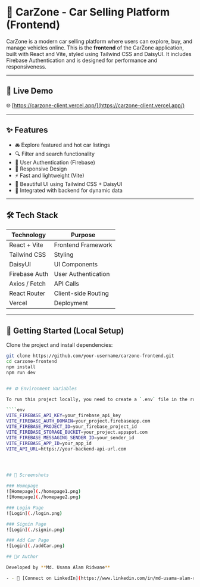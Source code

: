 # 🚗 CarZone - Car Selling Platform (Frontend)

CarZone is a modern car selling platform where users can explore, buy, and manage vehicles online. This is the **frontend** of the CarZone application, built with React and Vite, styled using Tailwind CSS and DaisyUI. It includes Firebase Authentication and is designed for performance and responsiveness.

---

## 🔗 Live Demo

🌐 [https://carzone-client.vercel.app/](https://carzone-client.vercel.app/)

---

## ✨ Features

- 🚘 Explore featured and hot car listings
- 🔍 Filter and search functionality
- 🔐 User Authentication (Firebase)
- 📱 Responsive Design
- ⚡ Fast and lightweight (Vite)
- 🎨 Beautiful UI using Tailwind CSS + DaisyUI
- 🧠 Integrated with backend for dynamic data

---

## 🛠 Tech Stack

| Technology     | Purpose                        |
|----------------|--------------------------------|
| React + Vite   | Frontend Framework             |
| Tailwind CSS   | Styling                        |
| DaisyUI        | UI Components                  |
| Firebase Auth  | User Authentication            |
| Axios / Fetch  | API Calls                      |
| React Router   | Client-side Routing            |
| Vercel         | Deployment                     |

---

## 🚀 Getting Started (Local Setup)

Clone the project and install dependencies:

```bash
git clone https://github.com/your-username/carzone-frontend.git
cd carzone-frontend
npm install
npm run dev


## ⚙️ Environment Variables

To run this project locally, you need to create a `.env` file in the root of your project directory and include the following variables:

````env
VITE_FIREBASE_API_KEY=your_firebase_api_key
VITE_FIREBASE_AUTH_DOMAIN=your_project.firebaseapp.com
VITE_FIREBASE_PROJECT_ID=your_firebase_project_id
VITE_FIREBASE_STORAGE_BUCKET=your_project.appspot.com
VITE_FIREBASE_MESSAGING_SENDER_ID=your_sender_id
VITE_FIREBASE_APP_ID=your_app_id
VITE_API_URL=https://your-backend-api-url.com




## 📸 Screenshots

### Homepage
![Homepage](./homepage1.png)
![Homepage](./homepage2.png)

### Login Page
![Login](./login.png)

### Signin Page
![Login](./signin.png)

### Add Car Page
![Login](./addCar.png)

## 🙋‍♂️ Author

Developed by **Md. Usama Alam Ridwane**

- - 🔗 [Connect on LinkedIn](https://www.linkedin.com/in/md-usama-alam-ridwane-376b3a1a4/)




